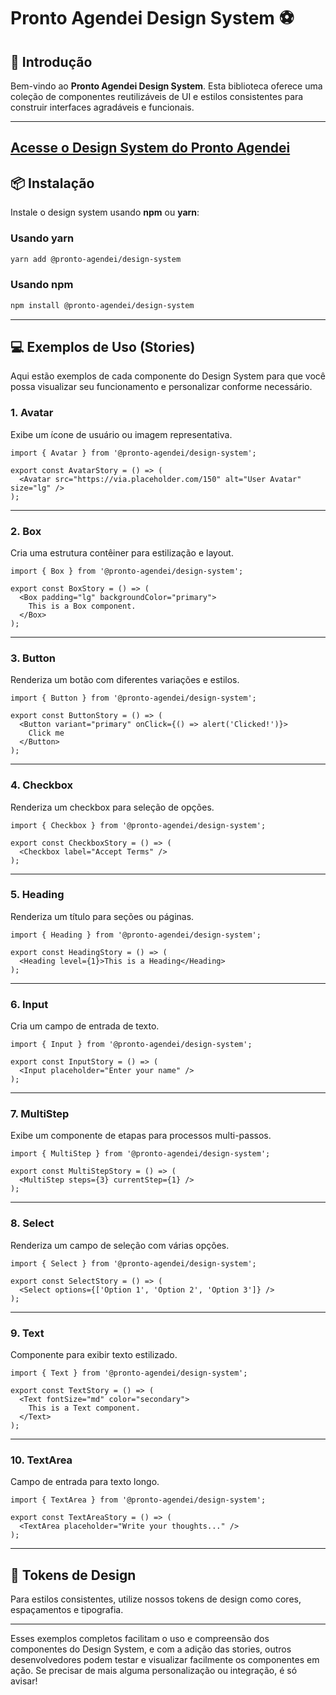 # Pronto Agendei Design System ⚽

## 📖 Introdução

Bem-vindo ao **Pronto Agendei Design System**. Esta biblioteca oferece uma coleção de componentes reutilizáveis de UI e estilos consistentes para construir interfaces agradáveis e funcionais.

---
[Acesse o Design System do Pronto Agendei](https://carneirodev.github.io/design-system-PA/)
---

## 📦 Instalação

Instale o design system usando **npm** ou **yarn**:

### Usando yarn
```bash
yarn add @pronto-agendei/design-system
```

### Usando npm
```bash
npm install @pronto-agendei/design-system
```

---

## 💻 Exemplos de Uso (Stories)

Aqui estão exemplos de cada componente do Design System para que você possa visualizar seu funcionamento e personalizar conforme necessário.

### 1. Avatar
Exibe um ícone de usuário ou imagem representativa.

```tsx
import { Avatar } from '@pronto-agendei/design-system';

export const AvatarStory = () => (
  <Avatar src="https://via.placeholder.com/150" alt="User Avatar" size="lg" />
);
```

---

### 2. Box
Cria uma estrutura contêiner para estilização e layout.

```tsx
import { Box } from '@pronto-agendei/design-system';

export const BoxStory = () => (
  <Box padding="lg" backgroundColor="primary">
    This is a Box component.
  </Box>
);
```

---

### 3. Button
Renderiza um botão com diferentes variações e estilos.

```tsx
import { Button } from '@pronto-agendei/design-system';

export const ButtonStory = () => (
  <Button variant="primary" onClick={() => alert('Clicked!')}>
    Click me
  </Button>
);
```

---

### 4. Checkbox
Renderiza um checkbox para seleção de opções.

```tsx
import { Checkbox } from '@pronto-agendei/design-system';

export const CheckboxStory = () => (
  <Checkbox label="Accept Terms" />
);
```

---

### 5. Heading
Renderiza um título para seções ou páginas.

```tsx
import { Heading } from '@pronto-agendei/design-system';

export const HeadingStory = () => (
  <Heading level={1}>This is a Heading</Heading>
);
```

---

### 6. Input
Cria um campo de entrada de texto.

```tsx
import { Input } from '@pronto-agendei/design-system';

export const InputStory = () => (
  <Input placeholder="Enter your name" />
);
```

---

### 7. MultiStep
Exibe um componente de etapas para processos multi-passos.

```tsx
import { MultiStep } from '@pronto-agendei/design-system';

export const MultiStepStory = () => (
  <MultiStep steps={3} currentStep={1} />
);
```

---

### 8. Select
Renderiza um campo de seleção com várias opções.

```tsx
import { Select } from '@pronto-agendei/design-system';

export const SelectStory = () => (
  <Select options={['Option 1', 'Option 2', 'Option 3']} />
);
```

---

### 9. Text
Componente para exibir texto estilizado.

```tsx
import { Text } from '@pronto-agendei/design-system';

export const TextStory = () => (
  <Text fontSize="md" color="secondary">
    This is a Text component.
  </Text>
);
```

---

### 10. TextArea
Campo de entrada para texto longo.

```tsx
import { TextArea } from '@pronto-agendei/design-system';

export const TextAreaStory = () => (
  <TextArea placeholder="Write your thoughts..." />
);
```

---

## 🎨 Tokens de Design

Para estilos consistentes, utilize nossos tokens de design como cores, espaçamentos e tipografia.

---

Esses exemplos completos facilitam o uso e compreensão dos componentes do Design System, e com a adição das stories, outros desenvolvedores podem testar e visualizar facilmente os componentes em ação. Se precisar de mais alguma personalização ou integração, é só avisar!
